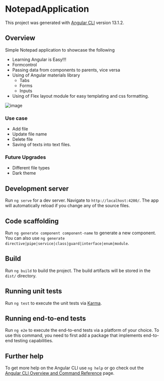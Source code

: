 # NotepadApplication
This project was generated with [Angular CLI](https://github.com/angular/angular-cli) version 13.1.2.

## Overview
Simple Notepad application to showcase the following 
- Learning Angular is Easy!!!
- Formcontrol
- Passing data from components to parents, vice versa
- Using of Angular materials library
  - Tabs
  - Forms
  - Inputs
- Using of Flex layout module for easy templating and css formatting. 

![image](https://user-images.githubusercontent.com/61023335/147453422-4db96a09-5f27-486d-a159-d64e2d5fd131.png)

### Use case
- Add file
- Update file name
- Delete file
- Saving of texts into text files. 

### Future Upgrades
- Different file types
- Dark theme

## Development server

Run `ng serve` for a dev server. Navigate to `http://localhost:4200/`. The app will automatically reload if you change any of the source files.

## Code scaffolding

Run `ng generate component component-name` to generate a new component. You can also use `ng generate directive|pipe|service|class|guard|interface|enum|module`.

## Build

Run `ng build` to build the project. The build artifacts will be stored in the `dist/` directory.

## Running unit tests

Run `ng test` to execute the unit tests via [Karma](https://karma-runner.github.io).

## Running end-to-end tests

Run `ng e2e` to execute the end-to-end tests via a platform of your choice. To use this command, you need to first add a package that implements end-to-end testing capabilities.

## Further help

To get more help on the Angular CLI use `ng help` or go check out the [Angular CLI Overview and Command Reference](https://angular.io/cli) page.
